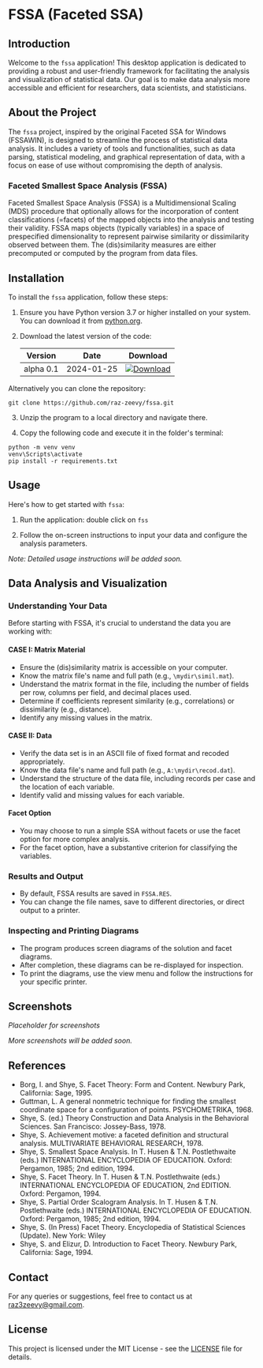 # FSSA (Faceted SSA)

## Introduction

Welcome to the `fssa` application! This desktop application is dedicated to providing a robust and user-friendly framework for facilitating the analysis and visualization of statistical data. Our goal is to make data analysis more accessible and efficient for researchers, data scientists, and statisticians.

## About the Project

The `fssa` project, inspired by the original Faceted SSA for Windows (FSSAWIN), is designed to streamline the process of statistical data analysis. It includes a variety of tools and functionalities, such as data parsing, statistical modeling, and graphical representation of data, with a focus on ease of use without compromising the depth of analysis.

### Faceted Smallest Space Analysis (FSSA)

Faceted Smallest Space Analysis (FSSA) is a Multidimensional Scaling (MDS) procedure that optionally allows for the incorporation of content classifications (=facets) of the mapped objects into the analysis and testing their validity. FSSA maps objects (typically variables) in a space of prespecified dimensionality to represent pairwise similarity or dissimilarity observed between them. The (dis)similarity measures are either precomputed or computed by the program from data files.

## Installation

To install the `fssa` application, follow these steps:

1. Ensure you have Python version 3.7 or higher installed on your system. You can download it from [python.org](https://www.python.org/).
   
2. Download the latest version of the code:

   | Version | Date       | Download |
   |---------|------------|----------|
   | alpha 0.1 | 2024-01-25 | [![Download](https://img.shields.io/badge/download-zip-blue.svg)](https://github.com/raz-zeevy/fssa/archive/refs/heads/main.zip) |

Alternatively you can clone the repository:
```batch
git clone https://github.com/raz-zeevy/fssa.git
```

3. Unzip the program to a local directory and navigate there.
 
4. Copy the following code and execute it in the folder's terminal:
```batch
python -m venv venv
venv\Scripts\activate
pip install -r requirements.txt
```
## Usage

Here's how to get started with `fssa`:

1. Run the application: double click on `fss`

 2. Follow the on-screen instructions to input your data and configure the analysis parameters.

*Note: Detailed usage instructions will be added soon.*
## Data Analysis and Visualization

### Understanding Your Data

Before starting with FSSA, it's crucial to understand the data you are working with:

#### CASE I: Matrix Material
- Ensure the (dis)similarity matrix is accessible on your computer.
- Know the matrix file's name and full path (e.g., `\mydir\simil.mat`).
- Understand the matrix format in the file, including the number of fields per row, columns per field, and decimal places used.
- Determine if coefficients represent similarity (e.g., correlations) or dissimilarity (e.g., distance).
- Identify any missing values in the matrix.

#### CASE II: Data
- Verify the data set is in an ASCII file of fixed format and recoded appropriately.
- Know the data file's name and full path (e.g., `A:\mydir\recod.dat`).
- Understand the structure of the data file, including records per case and the location of each variable.
- Identify valid and missing values for each variable.

#### Facet Option
- You may choose to run a simple SSA without facets or use the facet option for more complex analysis.
- For the facet option, have a substantive criterion for classifying the variables.

### Results and Output
- By default, FSSA results are saved in `FSSA.RES`.
- You can change the file names, save to different directories, or direct output to a printer.

### Inspecting and Printing Diagrams
- The program produces screen diagrams of the solution and facet diagrams.
- After completion, these diagrams can be re-displayed for inspection.
- To print the diagrams, use the view menu and follow the instructions for your specific printer.

## Screenshots

*Placeholder for screenshots*

*More screenshots will be added soon.*

## References

- Borg, I. and Shye, S. Facet Theory: Form and Content. Newbury Park, California: Sage, 1995.
- Guttman, L. A general nonmetric technique for finding the smallest coordinate space for a configuration of points. PSYCHOMETRIKA, 1968.
- Shye, S. (ed.) Theory Construction and Data Analysis in the Behavioral Sciences. San Francisco: Jossey-Bass, 1978.
- Shye, S. Achievement motive: a faceted definition and structural analysis. MULTIVARIATE BEHAVIORAL RESEARCH, 1978.
- Shye, S. Smallest Space Analysis. In T. Husen & T.N. Postlethwaite (eds.) INTERNATIONAL ENCYCLOPEDIA OF EDUCATION. Oxford: Pergamon, 1985; 2nd edition, 1994.
- Shye, S. Facet Theory. In T. Husen & T.N. Postlethwaite (eds.) INTERNATIONAL ENCYCLOPEDIA OF EDUCATION, 2nd EDITION. Oxford: Pergamon, 1994.
- Shye, S. Partial Order Scalogram Analysis. In T. Husen & T.N. Postlethwaite (eds.) INTERNATIONAL ENCYCLOPEDIA OF EDUCATION. Oxford: Pergamon, 1985; 2nd edition, 1994.
- Shye, S. (In Press) Facet Theory. Encyclopedia of Statistical Sciences (Update). New York: Wiley
- Shye, S. and Elizur, D. Introduction to Facet Theory. Newbury Park, California: Sage, 1994.

## Contact

For any queries or suggestions, feel free to contact us at [raz3zeevy@gmail.com](mailto:raz3zeevy@gmail.com).

## License

This project is licensed under the MIT License - see the [LICENSE](LICENSE) file for details.
